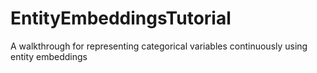 # EntityEmbeddingsTutorial
A walkthrough for representing categorical variables continuously using entity embeddings
